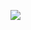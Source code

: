 [![](https://mermaid.ink/img/pako:eNpVUstuwjAQ_BXLp1YCgROeOVSqGiQOSKCGqgeHw5YsJWpiR2bTCgX-vQ4JYHywPDuz3hknFd_qBHnAvw0Ue7YOY8XsanZRfUSz93MLWLf7cloqPDFPLvAXMyY2LrX-0yfmt5T3SO0N2r5BS_qWbGjvfulQRlQmqKi3gC_2SoSqRhtXeBkxknN9oAzNI9WMGMtVBscbN6y5iZwvw7YwqQui34BRDabyE4yd1HsDg2wNP7fmaaOtViZV27SArH2J8aUuZIigmN6xqNCGDtfAwp0g-hfkPUXh7Pka2r-HFr7jzb9nFAPXFTmmfDetGDYmljcTvMNzNDmkif2mVd0Sc9pjjjEP7DHBHZQZxTxWZystiwQIZ0lK2vBgB9kBOxxK0tFRbXlApsSrKEzB_iJ5qzr_Ay6rqbc)](https://mermaid.live/edit#pako:eNpVUstuwjAQ_BXLp1YCgROeOVSqGiQOSKCGqgeHw5YsJWpiR2bTCgX-vQ4JYHywPDuz3hknFd_qBHnAvw0Ue7YOY8XsanZRfUSz93MLWLf7cloqPDFPLvAXMyY2LrX-0yfmt5T3SO0N2r5BS_qWbGjvfulQRlQmqKi3gC_2SoSqRhtXeBkxknN9oAzNI9WMGMtVBscbN6y5iZwvw7YwqQui34BRDabyE4yd1HsDg2wNP7fmaaOtViZV27SArH2J8aUuZIigmN6xqNCGDtfAwp0g-hfkPUXh7Pka2r-HFr7jzb9nFAPXFTmmfDetGDYmljcTvMNzNDmkif2mVd0Sc9pjjjEP7DHBHZQZxTxWZystiwQIZ0lK2vBgB9kBOxxK0tFRbXlApsSrKEzB_iJ5qzr_Ay6rqbc)
